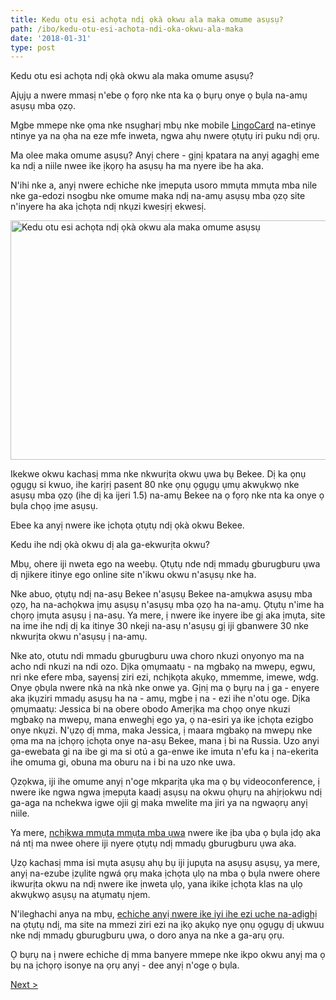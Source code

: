 ```yaml
---
title: Kedu otu esi achọta ndị ọkà okwu ala maka omume asụsụ?
path: /ibo/kedu-otu-esi-achota-ndi-oka-okwu-ala-maka
date: '2018-01-31'
type: post
---
```


Kedu otu esi achọta ndị ọkà okwu ala maka omume asụsụ?

Ajụjụ a nwere mmasị n'ebe ọ fọrọ nke nta ka ọ bụrụ onye ọ bụla na-amụ asụsụ mba ọzọ.

Mgbe mmepe nke ọma nke nsụgharị mbụ nke mobile <a href="https://ibo.lingocard.com/#free-mobile-app">LingoCard</a> na-etinye ntinye ya na ọha na eze mfe inweta, ngwa ahụ nwere ọtụtụ iri puku ndị ọrụ.

Ma olee maka omume asụsụ? Anyị chere - gịnị kpatara na anyị agaghị eme ka ndị a niile nwee ike ịkọrọ ha asụsụ ha ma nyere ibe ha aka.

N'ihi nke a, anyị nwere echiche nke ịmepụta usoro mmụta mmụta mba nile nke ga-edozi nsogbu nke omume maka ndị na-amụ asụsụ mba ọzọ site n'inyere ha aka ịchọta ndị nkụzi kwesịrị ekwesị.

<img class="aligncenter wp-image-78 size-full" src="../images/platform/social-network.jpg" alt="Kedu otu esi achọta ndị ọkà okwu ala maka omume asụsụ" width="628" height="383" />

Ikekwe okwu kachasị mma nke nkwurịta okwu ụwa bụ Bekee. Dị ka ọnụ ọgụgụ si kwuo, ihe karịrị pasent 80 nke ọnụ ọgụgụ ụmụ akwụkwọ nke asụsụ mba ọzọ (ihe dị ka ijeri 1.5) na-amụ Bekee na ọ fọrọ nke nta ka onye ọ bụla chọọ ịme asụsụ.

Ebee ka anyị nwere ike ịchọta ọtụtụ ndị ọkà okwu Bekee.

Kedu ihe ndị ọkà okwu dị ala ga-ekwurịta okwu?

Mbụ, ohere iji nweta ego na weebụ. Ọtụtụ nde ndị mmadụ gburugburu ụwa dị njikere itinye ego online site n'ikwu okwu n'asụsụ nke ha.

Nke abuo, ọtụtụ ndị na-asụ Bekee n'asụsụ Bekee na-amụkwa asụsụ mba ọzọ, ha na-achọkwa ịmụ asụsụ n'asụsụ mba ọzọ ha na-amụ. Ọtụtụ n'ime ha chọrọ ịmụta asụsụ ị na-asụ. Ya mere, ị nwere ike inyere ibe gị aka ịmụta, site na ime ihe ndị dị ka itinye 30 nkeji na-asụ n'asụsụ gị iji gbanwere 30 nke nkwurịta okwu n'asụsụ ị na-amụ.

Nke ato, otutu ndi mmadu gburugburu uwa choro nkuzi onyonyo ma na acho ndi nkuzi na ndi ozo. Dịka ọmụmaatụ - na mgbakọ na mwepụ, egwu, nri nke efere mba, sayensị ziri ezi, nchịkọta akụkọ, mmemme, imewe, wdg. Onye ọbụla nwere nkà na nkà nke onwe ya. Gịnị ma ọ bụrụ na ị ga - enyere aka ịkụziri mmadụ asụsụ ha na - amụ, mgbe ị na - ezi ihe n'otu oge. Dịka ọmụmaatụ: Jessica bi na obere obodo Amerịka ma chọọ onye nkuzi mgbakọ na mwepụ, mana enweghị ego ya, ọ na-esiri ya ike ịchọta ezigbo onye nkụzi. N'ụzọ dị mma, maka Jessica, ị maara mgbakọ na mwepụ nke ọma ma na ịchọrọ ịchọta onye na-asụ Bekee, mana ị bi na Russia. Uzo anyi ga-ewebata gi na ibe gi ma si otú a ga-enwe ike imuta n'efu ka ị na-ekerita ihe omuma gi, obuna ma oburu na i bi na uzo nke uwa.

Ọzọkwa, iji ihe omume anyị n'oge mkparịta ụka ma ọ bụ videoconference, ị nwere ike ngwa ngwa ịmepụta kaadị asụsụ na okwu ọhụrụ na ahịrịokwu ndị ga-aga na nchekwa igwe ojii gị maka mwelite ma jiri ya na ngwaọrụ anyị niile.

Ya mere, <a href="https://ibo.lingocard.com/platform/">nchịkwa mmụta mmụta mba ụwa</a> nwere ike ịba ụba ọ bụla ịdọ aka ná ntị ma nwee ohere iji nyere ọtụtụ ndị mmadụ gburugburu ụwa aka.

Ụzọ kachasị mma isi mụta asụsụ ahụ bụ iji jupụta na asụsụ asụsụ, ya mere, anyị na-ezube ịzụlite ngwá ọrụ maka ịchọta ụlọ na mba ọ bụla nwere ohere ikwurịta okwu na ndị nwere ike ịnweta ụlọ, yana ikike ịchọta klas na ụlọ akwụkwọ asụsụ na atụmatụ njem.

N'ileghachi anya na mbụ, <a href="/ibo/?lang=ibo">echiche anyị nwere ike iyi ihe ezi uche na-adịghị</a> na ọtụtụ ndị, ma site na mmezi ziri ezi na ịkọ akụkọ nye ọnụ ọgụgụ dị ukwuu nke ndị mmadụ gburugburu ụwa, o doro anya na nke a ga-arụ ọrụ.

Ọ bụrụ na ị nwere echiche dị mma banyere mmepe nke ikpo okwu anyị ma ọ bụ na ịchọrọ isonye na ọrụ anyị - dee anyị n'oge ọ bụla.

<a href="/ibo/kedu-otu-esi-amuta-asusu-bekee-ngwa-ngwa">Next ></a>